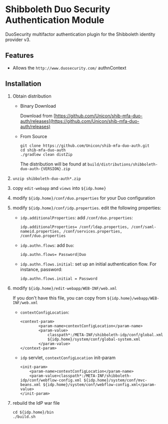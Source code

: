 # Shibboleth Duo Security Authentication Module

DuoSecurity multifactor authentication plugin for the Shibboleth identity provider v3.

## Features

* Allows the `http://www.duosecurity.com/` authnContext

## Installation

1. Obtain distribution
    * Binary Download

        Download from [https://github.com/Unicon/shib-mfa-duo-auth/releases](https://github.com/Unicon/shib-mfa-duo-auth/releases)

    * From Source

        ```
        git clone https://github.com/Unicon/shib-mfa-duo-auth.git
        cd shib-mfa-duo-auth
        ./gradlew clean distZip
        ```

        The distribution will be found at `build/distributions/shibboleth-duo-auth-{VERSION}.zip`
1. `unzip shibboleth-duo-auth*.zip`
1. copy `edit-webapp` and `views` into `${idp.home}`
1. modify `${idp.home}/conf/duo.properties` for your Duo configuration
1. modify `${idp.home}/conf/idp.properties`. edit the following properties:
    * `idp.additionalProperties`: add `/conf/duo.properties`:

        ```
        idp.additionalProperties= /conf/ldap.properties, /conf/saml-nameid.properties, /conf/services.properties, /conf/duo.properties
        ```

    * `idp.authn.flows`: add `Duo`:

        ```
        idp.authn.flows= Password|Duo
        ```

    * `idp.authn.flows.initial`: set up an initial authentication flow. For instance, password:

        ```
        idp.authn.flows.initial = Password
        ```

1. modify `${idp.home}/edit-webapp/WEB-INF/web.xml`

    If you don't have this file, you can copy from `${idp.home}/webapp/WEB-INF/web.xml`

    * `contextConfigLocation`:

        ```
        <context-param>
                <param-name>contextConfigLocation</param-name>
                <param-value>
                    classpath*:/META-INF/shibboleth-idp/conf/global.xml
                    ${idp.home}/system/conf/global-system.xml
                </param-value>
        </context-param>
        ```

    * `idp` servlet, `contextConfigLocation` init-param

        ```
        <init-param>
            <param-name>contextConfigLocation</param-name>
            <param-value>classpath*:/META-INF/shibboleth-idp/conf/webflow-config.xml ${idp.home}/system/conf/mvc-beans.xml ${idp.home}/system/conf/webflow-config.xml</param-value>
        </init-param>
        ```

1. rebuild the IdP war file

    ```
    cd ${idp.home}/bin
    ./build.sh
    ```